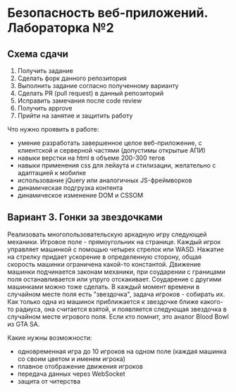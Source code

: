 # Безопасность веб-приложений. Лабораторка №2

## Схема сдачи

1. Получить задание
2. Сделать форк данного репозитория
3. Выполнить задание согласно полученному варианту
4. Сделать PR (pull request) в данный репозиторий 
6. Исправить замечания после code review
7. Получить approve 
8. Прийти на занятие и защитить работу

Что нужно проявить в работе:
- умение разработать завершенное целое веб-приложение, с клиентской и серверной частями (допустимы открытые АПИ)
- навыки верстки на html в объеме 200-300 тегов
- навыки применения css для лейаута и стилизации, желательно с адаптацией к мобилке
- использование jQuery или аналогичных JS-фреймворков
- динамическая подгрузка контента
- динамическое изменение DOM и CSSOM

## Вариант 3. Гонки за звездочками

Реализовать многопользовательскую аркадную игру следующей механики.
Игровое поле - прямоугольник на странице. 
Каждый игрок управляет машинкой с помощью четырех стрелок или WASD. Нажатие на стрелку придает ускорение в определенную сторону, общая скорость машинки ограничена какой-то константой. Движение машинки подчинается законам механики, при соударении с границами поля останавливается или упруго отскакивает. Соударение с другими машинками можно тоже сделать.
В каждый момент времени в случайном месте поля есть "звездочка", задача игроков - собирать их. Как только одна из машинок приближается к звездочке ближе какого-то радиуса, она считается взятой, и появляется следующая звездочка в случайном месте игрового поля.
Если кто помнит, это аналог Blood Bowl из GTA SA.

Какие нужны возможности:
- одновременная игра до 10 игроков на одном поле (каждая машинка со своим цветом и именем игрока)
- плавное отображение движения игроков
- передача данных через WebSocket 
- защита от читерства
